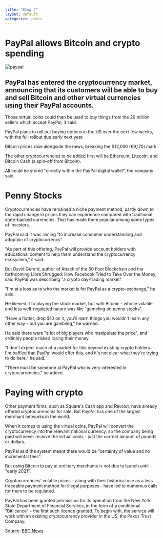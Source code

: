 ```yaml
---
title: "Blog 7"
layout: default
categories: posts
---
```

<h1> PayPal allows Bitcoin and crypto spending </h1>

<img src="https://ichef.bbci.co.uk/news/800/cpsprodpb/6951/production/_115016962_paypalcampusinsanjosecalifornia.jpg" alt= paypal> </img>

<h2> PayPal has entered the cryptocurrency market, announcing 
     that its customers will be able to buy and sell Bitcoin 
     and other virtual currencies using their PayPal accounts.</h2>
<p>Those virtual coins could then be used to buy things from the 26 million sellers which accept PayPal, it said.</p>

<p>PayPal plans to roll out buying options in the US over the next few weeks, with the full rollout due early next year. </p>

<p>Bitcoin prices rose alongside the news, breaking the $12,000 (£9,170) mark.</p>

<p>The other cryptocurrencies to be added first will be Ethereum, Litecoin, and Bitcoin Cash (a spin-off from Bitcoin).</p>

<p>All could be stored "directly within the PayPal digital wallet", the company said.</p>

<h1> Penny Stocks </h1>

<p> Cryptocurrencies have remained a niche payment method, partly down to the rapid change in prices they can experience compared with traditional state-backed currencies. That has made them popular among some types of investors. </p>

<p> PayPal said it was aiming "to increase consumer understanding and adoption of cryptocurrency". </p>

</p> "As part of this offering, PayPal will provide account holders with educational content to help them understand the cryptocurrency ecosystem," it said. </p>

<p> But David Gerard, author of Attack of the 50 Foot Blockchain and the forthcoming Libra Shrugged: How Facebook Tried to Take Over the Money, said PayPal was describing "a crypto day-trading market". </p>

<p> "I'm at a loss as to who the market is for PayPal as a crypto-exchange," he said. </p>

<p> He likened it to playing the stock market, but with Bitcoin - whose volatile and less well-regulated nature was like "gambling on penny stocks". <p>

<p> "Have a flutter, drop $10 on it, you'll learn things you wouldn't learn any other way - but you are gambling," he warned. </p>

<p> He said there were "a lot of big players who manipulate the price", and ordinary people risked losing their money. </p>

<p> "I don't expect much of a market for this beyond existing crypto holders... I'm baffled that PayPal would offer this, and it's not clear what they're trying to do here," he said. </p>

<p> "There must be someone at PayPal who is very interested in cryptocurrencies," he added. </p>

<h1> Paying with crypto </h1>

<p> Other payment firms, such as Square's Cash app and Revolut, have already offered cryptocurrencies for sale. 
    But PayPal has one of the largest merchant networks in the world. </p>

<p> When it comes to using the virtual coins, PayPal will convert the cryptocurrency into the relevant national currency, so the company being paid will never receive the virtual coins - just the correct amount of pounds or dollars. </p>

<p> PayPal said the system meant there would be "certainty of value and no incremental fees". </p>

<p> But using Bitcoin to pay at ordinary merchants is not due to launch until "early 2021". </p>

<p> Cryptocurrencies' volatile prices - along with their historical use as a less traceable payment method for illegal purposes - have led to numerous calls for them to be regulated. </p>

<p> PayPal has been granted permission for its operation from the New York State Department of Financial Services, in the form of a conditional "Bitlicence" - the first such licence granted. To begin with, the service will work with an existing cryptocurrency provider in the US, the Paxos Trust Company. </p>

Source: <a href="https://www.bbc.com/news">BBC News</a>
